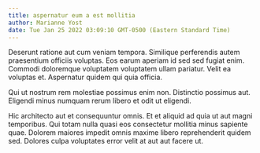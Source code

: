 ```yaml
---
title: aspernatur eum a est mollitia
author: Marianne Yost
date: Tue Jan 25 2022 03:09:10 GMT-0500 (Eastern Standard Time)
---
```

Deserunt ratione aut cum veniam tempora. Similique perferendis autem praesentium officiis voluptas. Eos earum aperiam id sed sed fugiat enim. Commodi doloremque voluptatem voluptatem ullam pariatur. Velit ea voluptas et. Aspernatur quidem qui quia officia.

 Qui ut nostrum rem molestiae possimus enim non. Distinctio possimus aut. Eligendi minus numquam rerum libero et odit ut eligendi.

 Hic architecto aut et consequuntur omnis. Et et aliquid ad quia ut aut magni temporibus. Qui totam nulla quasi eos consectetur mollitia minus sapiente quae. Dolorem maiores impedit omnis maxime libero reprehenderit quidem sed. Dolores culpa voluptates error velit at aut aut facere ut.